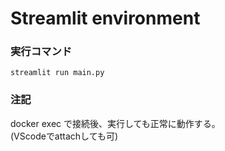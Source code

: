 # Streamlit environment

### 実行コマンド
```
streamlit run main.py
```
### 注記
docker exec で接続後、実行しても正常に動作する。  
(VScodeでattachしても可)  
